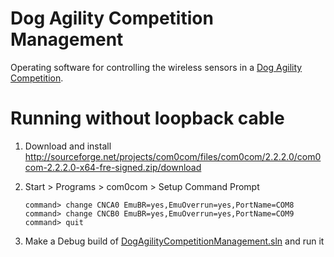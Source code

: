 # Dog Agility Competition Management
Operating software for controlling the wireless sensors in a [Dog Agility Competition](https://en.wikipedia.org/wiki/Dog_agility).

# Running without loopback cable

1. Download and install
	http://sourceforge.net/projects/com0com/files/com0com/2.2.2.0/com0com-2.2.2.0-x64-fre-signed.zip/download

2. Start > Programs > com0com > Setup Command Prompt

	```
	command> change CNCA0 EmuBR=yes,EmuOverrun=yes,PortName=COM8
	command> change CNCB0 EmuBR=yes,EmuOverrun=yes,PortName=COM9
	command> quit
	```

3. Make a Debug build of [DogAgilityCompetitionManagement.sln](https://github.com/bkoelman/DogAgilityCompetitionManagement/blob/master/src/DogAgilityCompetitionManagement.sln) and run it

